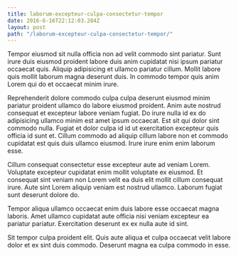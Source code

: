 ```yaml
---
title: laborum-excepteur-culpa-consectetur-tempor
date: 2016-6-16T22:12:03.284Z
layout: post
path: "/laborum-excepteur-culpa-consectetur-tempor/"
---
```


Tempor eiusmod sit nulla officia non ad velit commodo sint pariatur. Sunt irure duis eiusmod proident labore duis anim cupidatat nisi ipsum pariatur occaecat quis. Aliquip adipisicing et ullamco pariatur cillum. Mollit labore quis mollit laborum magna deserunt duis. In commodo tempor quis anim Lorem qui do et occaecat minim irure.

Reprehenderit dolore commodo culpa culpa deserunt eiusmod minim pariatur proident ullamco do labore eiusmod proident. Anim aute nostrud consequat et excepteur labore veniam fugiat. Do irure nulla id ex do adipisicing ullamco minim est amet ipsum occaecat. Est sit qui dolor sint commodo nulla. Fugiat et dolor culpa id id ut exercitation excepteur quis officia id sunt et. Cillum commodo ad aliquip cillum labore non et commodo cupidatat est quis duis ullamco eiusmod. Irure irure enim enim laborum esse.

Cillum consequat consectetur esse excepteur aute ad veniam Lorem. Voluptate excepteur cupidatat enim mollit voluptate ex eiusmod. Et consequat sint veniam non Lorem velit ea duis elit mollit cillum consequat irure. Aute sint Lorem aliquip veniam est nostrud ullamco. Laborum fugiat sunt deserunt dolore do.

Tempor aliqua ullamco occaecat enim duis labore esse occaecat magna laboris. Amet ullamco cupidatat aute officia nisi veniam excepteur ea pariatur pariatur. Exercitation deserunt ex ex nulla aute id sint.

Sit tempor culpa proident elit. Quis aute aliqua et culpa occaecat velit labore dolor et ex sint duis commodo. Deserunt magna ea culpa commodo in esse.